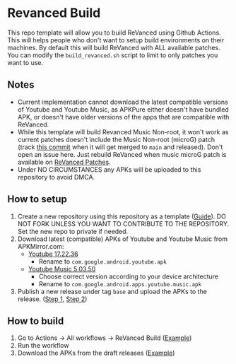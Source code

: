 # Revanced Build
This repo template will allow you to build ReVanced using Github Actions. This will helps people who don't want to setup build environments on their machines.
By default this will build ReVanced with ALL available patches. You can modify the `build_revanced.sh` script to limit to only patches you want to use.

## Notes
- Current implementation cannot download the latest compatible versions of Youtube and Youtube Music, as APKPure either doesn't have bundled APK, or doesn't have older versions of the apps that are compatible with ReVanced.
- While this template will build Revanced Music Non-root, it won't work as current patches doesn't include the Music Non-root (microG) patch (track [this commit](https://github.com/revanced/revanced-patches/commit/e22060b52cf09b5b6fe08d5b9ffb8f102efc6cf5) when it will get merged to `main` and released). Don't open an issue here. Just rebuild ReVanced when music microG patch is available on [ReVanced Patches](https://github.com/revanced/revanced-patches/releases).
- Under NO CIRCUMSTANCES any APKs will be uploaded to this repository to avoid DMCA.

## How to setup
1. Create a new repository using this repository as a template ([Guide](https://docs.github.com/en/repositories/creating-and-managing-repositories/creating-a-repository-from-a-template)). DO NOT FORK UNLESS YOU WANT TO CONTRIBUTE TO THE REPOSITORY. Set the new repo to private if needed.
2. Download latest (compatible) APKs of Youtube and Youtube Music from APKMirror.com:
   - [Youtube 17.22.36](https://www.apkmirror.com/apk/google-inc/youtube/youtube-17-22-36-release/youtube-17-22-36-2-android-apk-download/)
     - Rename to `com.google.android.youtube.apk`
   - [Youtube Music 5.03.50](https://www.apkmirror.com/apk/google-inc/youtube-music/youtube-music-5-03-50-release/)
     - Choose correct version according to your device architecture
     - Rename to `com.google.android.apps.youtube.music.apk`
3. Publish a new release under tag `base` and upload the APKs to the release. ([Step 1](images/release_1.png), [Step 2](images/release_2.png))

## How to build
1. Go to Actions -> All workflows -> ReVanced Build ([Example](images/workflow_run.png))
2. Run the workflow
3. Download the APKs from the draft releases ([Example](images/build_release.png))


